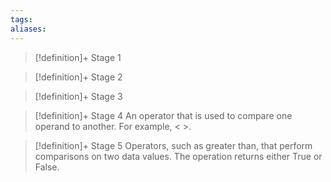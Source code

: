 ```yaml
---
tags:
aliases:
---
```


> [!definition]+ Stage 1
>

> [!definition]+ Stage 2
>

> [!definition]+ Stage 3
>

> [!definition]+ Stage 4
> An operator that is used to compare one operand to another. For example, < >.

> [!definition]+ Stage 5
> Operators, such as greater than, that perform comparisons on two data values. The operation returns either True or False.



